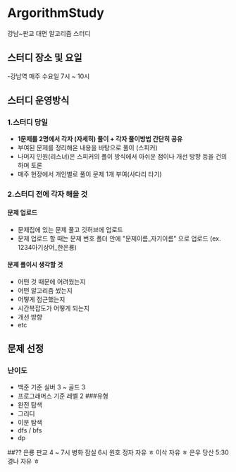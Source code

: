 # ArgorithmStudy
강남~판교 대면 알고리즘 스터디


## 스터디 장소 및 요일 
-강남역 매주 수요일 7시 ~ 10시


## 스터디 운영방식
### 1.스터디 당일

- **1문제를 2명에서 각자 (자세히) 풀이 + 각자 풀이방법 간단히 공유**
- 부여된 문제를 정리해온 내용을 바탕으로 풀이 (스피커)
- 나머지 인원(리스너)은 스피커의 풀이 방식에서 아쉬운 점이나 개선 방향 등을 건의하며 토론
- 매주 현장에서 개인별로 풀이 문제 1개 부여(사다리 타기)

### 2.스터디 전에 각자 해올 것

#### 문제 업로드
- 문제집에 있는 문제 풀고 깃허브에 업로드
- 문제 업로드 할 때는 문제 번호 폴더 안에  "문제이름_자기이름" 으로 업로드 (ex. 1234아기상어_한은룡)

#### 문제 풀이시 생각할 것
- 어떤 것 때문에 어려웠는지
- 어떤 알고리즘 썼는지
- 어떻게 접근했는지
- 시간복잡도가 어떻게 되는지
- 개선 방향
- etc





## 문제 선정
### 난이도
- 백준 기준 실버 3 ~ 골드 3
- 프로그래머스 기준 레벨 2
###유형
- 완전 탐색
- 그리디
- 이분 탐색
- dfs / bfs 
- dp


##??
은룡 판교 4 ~ 7시
병화 잠실 6시
원호 정자 자유 ㅎ
이삭 자유 ㅎ
은우 당산 5:30
경나 자유 ㅎ






